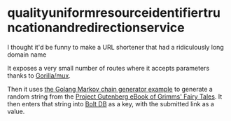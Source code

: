 # qualityuniformresourceidentifiertruncationandredirectionservice

I thought it'd be funny to make a URL shortener that had a ridiculously long domain name

It exposes a very small number of routes where it accepts parameters thanks to [Gorilla/mux](https://github.com/gorilla/mux).

Then it uses [the Golang Markov chain generator example](https://golang.org/doc/codewalk/markov/) to generate a random string from the [Project Gutenberg eBook of Grimms' Fairy Tales](http://www.gutenberg.org/cache/epub/2591/pg2591.txt). It then enters that string into [Bolt DB](https://github.com/boltdb/bolt) as a key, with the submitted link as a value.